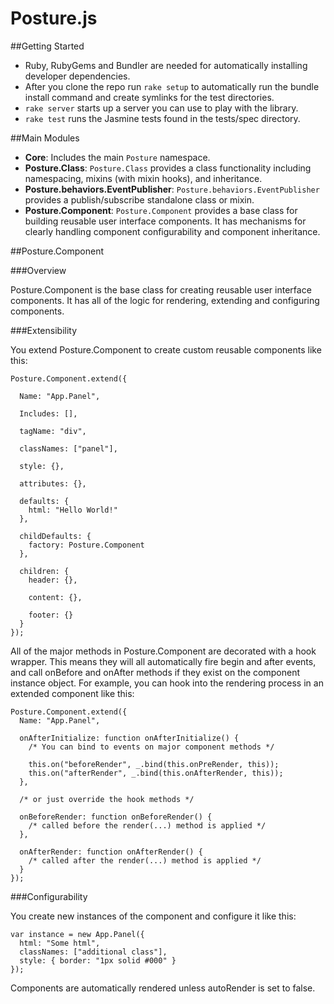 Posture.js
=============================


##Getting Started
* Ruby, RubyGems and Bundler are needed for automatically installing developer dependencies.
* After you clone the repo run `rake setup` to automatically run the bundle install command and create symlinks for the test directories.
* `rake server` starts up a server you can use to play with the library.
* `rake test` runs the Jasmine tests found in the tests/spec directory.

##Main Modules

* __Core__: Includes the main `Posture` namespace.
* __Posture.Class__: `Posture.Class` provides a class functionality including namespacing, mixins (with mixin hooks), and inheritance.
* __Posture.behaviors.EventPublisher__: `Posture.behaviors.EventPublisher` provides a publish/subscribe standalone class or mixin.
* __Posture.Component__: `Posture.Component` provides a base class for building reusable user interface components. It has mechanisms for clearly handling component configurability and component inheritance.

##Posture.Component

###Overview

Posture.Component is the base class for creating reusable user interface components. It has all of the logic for rendering, extending and configuring components.

###Extensibility

You extend Posture.Component to create custom reusable components like this:

    Posture.Component.extend({

      Name: "App.Panel",

      Includes: [],

      tagName: "div",

      classNames: ["panel"],

      style: {},

      attributes: {},

      defaults: {
        html: "Hello World!"
      },

      childDefaults: {
        factory: Posture.Component
      },

      children: {
        header: {},

        content: {},

        footer: {}
      }
    });

All of the major methods in Posture.Component are decorated with a hook wrapper. This means they will all automatically fire begin and after events, and call onBefore and onAfter methods if they exist on the component instance object. For example, you can hook into the rendering process in an extended component like this:

    Posture.Component.extend({
      Name: "App.Panel",

      onAfterInitialize: function onAfterInitialize() {
        /* You can bind to events on major component methods */

        this.on("beforeRender", _.bind(this.onPreRender, this));
        this.on("afterRender", _.bind(this.onAfterRender, this));
      },

      /* or just override the hook methods */

      onBeforeRender: function onBeforeRender() {
        /* called before the render(...) method is applied */
      },

      onAfterRender: function onAfterRender() {
        /* called after the render(...) method is applied */
      }
    });

###Configurability

You create new instances of the component and configure it like this:

    var instance = new App.Panel({
      html: "Some html",
      classNames: ["additional class"],
      style: { border: "1px solid #000" }
    });

Components are automatically rendered unless autoRender is set to false.




